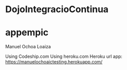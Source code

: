 # DojoIntegracioContinua
# appempic 


Manuel Ochoa Loaiza

Using Codeship.com
Using heroku.com
Heroku url app: https://manuelochoaictesting.herokuapp.com/
